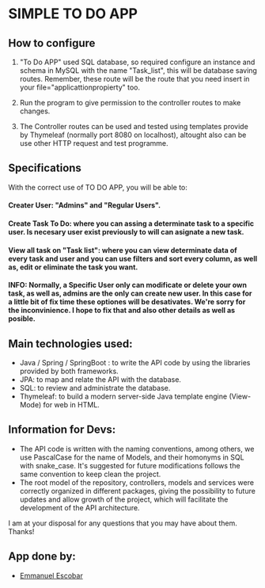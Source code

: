 # SIMPLE TO DO APP
 
## How to configure

1) "To Do APP" used SQL database, so required configure an instance and schema in MySQL with the name "Task_list", this will be database saving routes. Remember, these route will be the route that you need insert in your file="applicattionpropierty" too.

2) Run the program to give permission to the controller routes to make changes.

3) The Controller routes can be used and tested using templates provide by Thymeleaf (normally port 8080 on localhost), altought also can be use other HTTP request and test programme.


## Specifications
With the correct use of TO DO APP, you will be able to:
#### Creater User: "Admins" and "Regular Users". 
#### Create Task To Do: where you can assing a determinate task to a specific user. Is necesary user exist previously to will can asignate a new task.
#### View all task on "Task list": where you can view determinate data of every task and user and you can use filters and sort every column, as well as, edit or eliminate the task you want.

#### INFO: Normally, a Specific User only can modificate or delete your own task, as well as, admins are the only can create new user. In this case for a little bit of fix time these optiones will be desativates. We're sorry for the inconvinience. I hope to fix that and also other details as well as posible.

## Main technologies used:
- Java / Spring / SpringBoot : to write the API code by using the libraries provided by both frameworks.
- JPA: to map and relate the API with the database.
- SQL: to review and administrate the database.
- Thymeleaf: to build a modern server-side Java template engine (View-Mode) for web in HTML.

## Information for Devs:
- The API code is written with the naming conventions, among others, we use PascalCase for the name of Models, and their homonyms in SQL with snake_case. It's suggested for future modifications follows the same convention to keep clean the project.
- The root model of the repository, controllers, models and services were correctly organized in different packages, giving the possibility to future updates and allow growth of the project, which will facilitate the development of the API architecture.

I am at your disposal for any questions that you may have about them. Thanks!

## App done by:
- [Emmanuel Escobar](https://github.com/Emmascobar)
